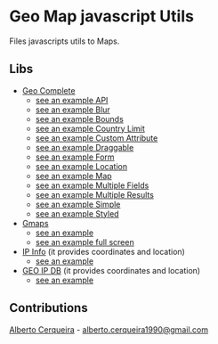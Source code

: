 # Geo Map javascript Utils
Files javascripts utils to Maps.

## Libs
- [Geo Complete](https://github.com/albertocerqueira/geo-map-js-utils/tree/master/plugins/ubilabs-geocomplete "Geo Complete")  
	- [see an example API](http://htmlpreview.github.io/?https://github.com/albertocerqueira/geo-map-js-utils/blob/master/plugins/ubilabs-geocomplete/examples/api.html "see an example API")  
	- [see an example Blur](http://htmlpreview.github.io/?https://github.com/albertocerqueira/geo-map-js-utils/blob/master/plugins/ubilabs-geocomplete/examples/api.html "see an example Blur")  
	- [see an example Bounds](http://htmlpreview.github.io/?https://github.com/albertocerqueira/geo-map-js-utils/blob/master/plugins/ubilabs-geocomplete/examples/api.html "see an example Bounds")  
	- [see an example Country Limit](http://htmlpreview.github.io/?https://github.com/albertocerqueira/geo-map-js-utils/blob/master/plugins/ubilabs-geocomplete/examples/api.html "see an example Country Limit")  
	- [see an example Custom Attribute](http://htmlpreview.github.io/?https://github.com/albertocerqueira/geo-map-js-utils/blob/master/plugins/ubilabs-geocomplete/examples/api.html "see an example Custom Attribute")  
	- [see an example Draggable](http://htmlpreview.github.io/?https://github.com/albertocerqueira/geo-map-js-utils/blob/master/plugins/ubilabs-geocomplete/examples/api.html "see an example Draggable")  
	- [see an example Form](http://htmlpreview.github.io/?https://github.com/albertocerqueira/geo-map-js-utils/blob/master/plugins/ubilabs-geocomplete/examples/api.html "see an example Form")  
	- [see an example Location](http://htmlpreview.github.io/?https://github.com/albertocerqueira/geo-map-js-utils/blob/master/plugins/ubilabs-geocomplete/examples/api.html "see an example Location")  
	- [see an example Map](http://htmlpreview.github.io/?https://github.com/albertocerqueira/geo-map-js-utils/blob/master/plugins/ubilabs-geocomplete/examples/api.html "see an example Map")  
	- [see an example Multiple Fields](http://htmlpreview.github.io/?https://github.com/albertocerqueira/geo-map-js-utils/blob/master/plugins/ubilabs-geocomplete/examples/api.html "see an example Multiple Fields")  
	- [see an example Multiple Results](http://htmlpreview.github.io/?https://github.com/albertocerqueira/geo-map-js-utils/blob/master/plugins/ubilabs-geocomplete/examples/api.html "see an example Multiple Results")  
	- [see an example Simple](http://htmlpreview.github.io/?https://github.com/albertocerqueira/geo-map-js-utils/blob/master/plugins/ubilabs-geocomplete/examples/api.html "see an example Simple")  
	- [see an example Styled](http://htmlpreview.github.io/?https://github.com/albertocerqueira/geo-map-js-utils/blob/master/plugins/ubilabs-geocomplete/examples/api.html "see an example Styled")  
- [Gmaps](https://github.com/albertocerqueira/geo-map-js-utils/tree/master/plugins/gmaps "Gmaps")  
	- [see an example](http://htmlpreview.github.io/?https://github.com/albertocerqueira/geo-map-js-utils/blob/master/plugins/gmaps/examples/test-gmaps-marker-complete.html "see an example")  
	- [see an example full screen](http://htmlpreview.github.io/?https://github.com/albertocerqueira/geo-map-js-utils/blob/master/plugins/gmaps/examples/test-gmaps-marker.html "see an example full screen")  
- [IP Info](https://github.com/albertocerqueira/geo-map-js-utils/tree/master/plugins/ipinfo "IP Info") (it provides coordinates and location)  
	- [see an example](http://htmlpreview.github.io/?https://github.com/albertocerqueira/geo-map-js-utils/blob/master/plugins/ipinfo/examples/index.html "see an example")
- [GEO IP DB](https://github.com/albertocerqueira/geo-map-js-utils/tree/master/plugins/geoip-db "IP Info") (it provides coordinates and location)  
	- [see an example](http://htmlpreview.github.io/?https://github.com/albertocerqueira/geo-map-js-utils/blob/master/plugins/geoip-db/examples/index.html "see an example")  

## Contributions
[Alberto Cerqueira](https://github.com/albertocerqueira/ "Alberto Cerqueira") - alberto.cerqueira1990@gmail.com  
